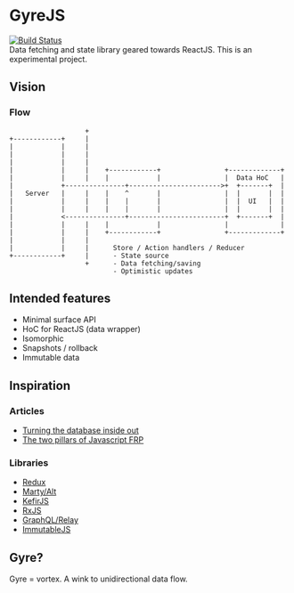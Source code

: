 # GyreJS
[![Build Status](https://travis-ci.org/WRidder/gyrejs.svg)](https://travis-ci.org/WRidder/gyrejs)  
Data fetching and state library geared towards ReactJS. This is an experimental project.

## Vision
### Flow
```
                   +                                                 
+------------+     |                                                 
|            |     |                                                 
|            |     |                                                 
|            |     |                                                 
|            |     |    +------------+                +-------------+
|            |     |    |            |                |  Data HoC   |
|            +---------------+----------------------->+  +-------+  |
|   Server   |     |    |    ^       |                |  |       |  |
|            |     |    |    |       |                |  |  UI   |  |
|            |     |    |    |       |                |  |       |  |
|            <---------------+------------------------+  +-------+  |
|            |     |    |            |                |             |
|            |     |    +------------+                +-------------+
|            |     |                                                 
|            |     |      Store / Action handlers / Reducer                                  
+------------+     |      - State source                             
                   +      - Data fetching/saving
                          - Optimistic updates              
```

## Intended features
- Minimal surface API
- HoC for ReactJS (data wrapper) 
- Isomorphic
- Snapshots / rollback
- Immutable data

## Inspiration
### Articles
- [Turning the database inside out](http://blog.confluent.io/2015/03/04/turning-the-database-inside-out-with-apache-samza/)
- [The two pillars of Javascript FRP](https://medium.com/javascript-scene/the-two-pillars-of-javascript-pt-2-functional-programming-a63aa53a41a4)

### Libraries
- [Redux](http://redux.org)
- [Marty/Alt](http://alt.js.org)
- [KefirJS](http://www.kefirjs.org)
- [RxJS](https://github.com/Reactive-Extensions/RxJS)
- [GraphQL/Relay](https://gist.github.com/wincent/598fa75e22bdfa44cf47)
- [ImmutableJS](https://facebook.github.io/immutable-js/)
 
## Gyre?
Gyre = vortex. A wink to unidirectional data flow.
